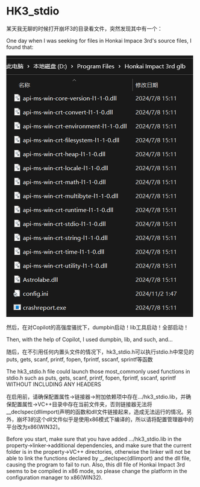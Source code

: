 # HK3_stdio

某天我无聊的时候打开崩坏3的目录看文件，突然发现其中有一个：

One day when I was seeking for files in Honkai Impace 3rd's source files, I found that:

![stdio_dot_dll](stdio_dot_dll.png)

然后，在对Copilot的高强度骚扰下，dumpbin启动！lib工具启动！全部启动！

Then, with the help of Copilot, I used dumpbin, lib, and such, and...

随后，在不引用任何内置头文件的情况下，hk3_stdio.h可以执行stdio.h中常见的puts, gets, scanf, printf, fopen, fprintf, sscanf, sprintf等函数

The hk3_stdio.h file could launch those most_commonly used functions in stdio.h such as puts, gets, scanf, printf, fopen, fprintf, sscanf, sprintf WITHOUT INCLUDING ANY HEADERS

在启用前，请确保配置属性->链接器->附加依赖项中存在.../hk3_stdio.lib，并确保配置属性->VC++目录中存在当前文件夹，否则链接器无法将__declspec(dllimport)声明的函数和dll文件链接起来，造成无法运行的情况。另外，崩坏3的这个dll文件似乎是使用x86模式下编译的，所以请将配置管理器中的平台改为x86(WIN32)。

Before you start, make sure that you have added .../hk3_stdio.lib in the property->linker->additional dependencies, and make sure that the current folder is in the property->VC++ directories, otherwise the linker will not be able to link the functions declared by __declspec(dllimport) and the dll file, causing the program to fail to run. Also, this dll file of Honkai Impact 3rd seems to be compiled in x86 mode, so please change the platform in the configuration manager to x86(WIN32).
